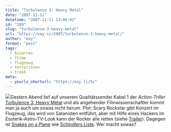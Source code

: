 ```yaml
---
title: "Turbulence 3: Heavy Metal"
date: "2007-11-11"
datetime: "2007-11-11 13:06:02"
id: "289"
slug: "turbulence-3-heavy-metal"
url: "https://eay.cc/2007/turbulence-3-heavy-metal/"
author: "eay"
format: "post"
tags:
  - bizarres
  - filme
  - flugzeug
  - terroristen
  - trash
meta:
  - yourls_shorturl: "https://eay.li/5c"
---
```


![](/uploads/2007/turbulence3.gif)Gestern Abend lief auf unserem Qualitätssender Kabel 1 der _Action-Triller_ [Turbulence 3: Heavy Metal](http://www.amazon.de/exec/obidos/ASIN/B00006SFI6/eayznet-21) und als angehender Filmwissenschaftler kommt man ja auch um sowas nicht herum. Plot: Scary Rockstar gibt Konzert im Flugzeug, das wird von Satanisten entführt, aber mit Hilfe eines Hackers im Esoterik-Astro-TV-Look kann der Rocker alle retten (siehe [Trailer](http://movies.nytimes.com/movie/242397/Turbulence-3-Heavy-Metal/trailers)). Dagegen ist [Snakes on a Plane](http://www.amazon.de/exec/obidos/ASIN/B000LC4RYW/eayznet-21) wie [Schindlers Liste](http://www.amazon.de/exec/obidos/ASIN/B000CS3RSC/eayznet-21). Wer macht sowas?
